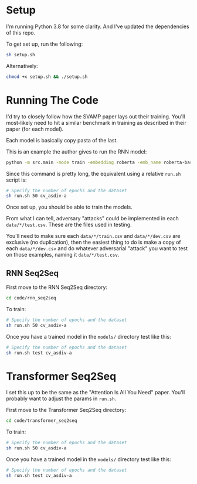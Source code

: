 # Setup

I'm running Python 3.8 for some clarity. And I've updated the dependencies of this repo.

To get set up, run the following:

```bash
sh setup.sh
```

Alternatively:

```bash
chmod +x setup.sh && ./setup.sh
```

# Running The Code

I'd try to closely follow how the SVAMP paper lays out their training. You'll most-likely need to hit a similar benchmark in training as described in their paper (for each model).

Each model is basically copy pasta of the last.

This is an example the author gives to run the RNN model:

```bash
python -m src.main -mode train -embedding roberta -emb_name roberta-base -emb1_size 768 -hidden_size 256 -depth 2 -lr 0.0002 -emb_lr 8e-6 -batch_size 4 -epochs 50 -dataset cv_asdiv-a -full_cv -run_name run_cv_asdiv-a
```

Since this command is pretty long, the equivalent using a relative `run.sh` script is:

```bash
# Specify the number of epochs and the dataset
sh run.sh 50 cv_asdiv-a
```

Once set up, you should be able to train the models.

From what I can tell, adversary "attacks" could be implemented in each `data/*/test.csv`. These are the files used in testing.

You'll need to make sure each `data/*/train.csv` and `data/*/dev.csv` are exclusive (no duplication), then the easiest thing to do is make a copy of each `data/*/dev.csv`
and do whatever adversarial "attack" you want to test on those examples, naming it `data/*/test.csv`.

## RNN Seq2Seq

First move to the RNN Seq2Seq directory:

```bash
cd code/rnn_seq2seq
```

To train:

```bash
# Specify the number of epochs and the dataset
sh run.sh 50 cv_asdiv-a
```

Once you have a trained model in the `models/` directory test like this:

```bash
# Specify the number of epochs and the dataset
sh run.sh test cv_asdiv-a
```

# Transformer Seq2Seq

I set this up to be the same as the "Attention Is All You Need" paper. You'll probably want to adjust the params in `run.sh`.

First move to the Transformer Seq2Seq directory:

```bash
cd code/transformer_seq2seq
```

To train:

```bash
# Specify the number of epochs and the dataset
sh run.sh 50 cv_asdiv-a
```

Once you have a trained model in the `models/` directory test like this:

```bash
# Specify the number of epochs and the dataset
sh run.sh test cv_asdiv-a
```
